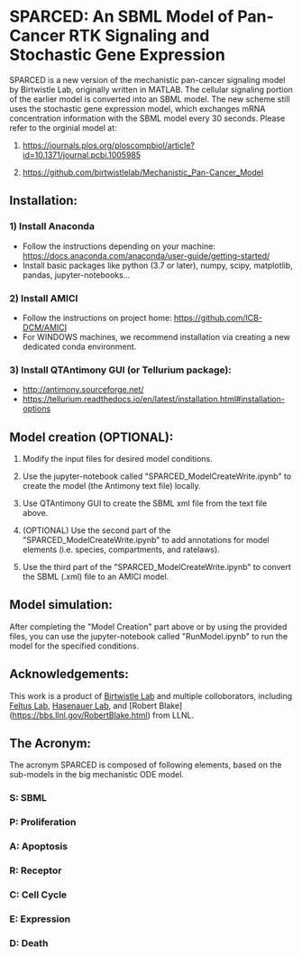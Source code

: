 # SPARCED: An SBML Model of Pan-Cancer RTK Signaling and Stochastic Gene Expression 

SPARCED is a new version of the mechanistic pan-cancer signaling model by Birtwistle Lab, originally written in MATLAB. The cellular signaling portion of the earlier model is converted into an SBML model. The new scheme still uses the stochastic gene expression model, which exchanges mRNA concentration information with the SBML model every 30 seconds. Please refer to the orginial model at:

1) https://journals.plos.org/ploscompbiol/article?id=10.1371/journal.pcbi.1005985

2) https://github.com/birtwistlelab/Mechanistic_Pan-Cancer_Model



## Installation:

### 1) Install Anaconda
  - Follow the instructions depending on your machine: https://docs.anaconda.com/anaconda/user-guide/getting-started/
  - Install basic packages like python (3.7 or later), numpy, scipy, matplotlib, pandas, jupyter-notebooks...

### 2) Install AMICI
  - Follow the instructions on project home: https://github.com/ICB-DCM/AMICI
  - For WINDOWS machines, we recommend installation via creating a new dedicated conda environment. 

### 3) Install QTAntimony GUI (or Tellurium package): 
  - http://antimony.sourceforge.net/
  - https://tellurium.readthedocs.io/en/latest/installation.html#installation-options



## Model creation (OPTIONAL):

1) Modify the input files for desired model conditions.

2) Use the jupyter-notebook called "SPARCED_ModelCreateWrite.ipynb" to create the model (the Antimony text file) locally.

3) Use QTAntimony GUI to create the SBML xml file from the text file above.

4) (OPTIONAL) Use the second part of the "SPARCED_ModelCreateWrite.ipynb" to add annotations for model elements (i.e. species, compartments, and ratelaws).

5) Use the third part of the "SPARCED_ModelCreateWrite.ipynb" to convert the SBML (.xml) file to an AMICI model.



## Model simulation:

After completing the "Model Creation" part above or by using the provided files, you can use the jupyter-notebook called "RunModel.ipynb" to run the model for the specified conditions.



## Acknowledgements:

This work is a product of [Birtwistle Lab](http://www.birtwistlelab.com/) and multiple colloborators, including [Feltus Lab](https://www.clemson.edu/science/departments/genetics-biochemistry/people/profiles/ffeltus), [Hasenauer Lab](https://www.mathematics-and-life-sciences.uni-bonn.de/en/group-members/jan-hasenauer), and [Robert Blake] (https://bbs.llnl.gov/RobertBlake.html) from LLNL.



## The Acronym:
The acronym SPARCED is composed of following elements, based on the sub-models in the big mechanistic ODE model.

### S: SBML
  
### P: Proliferation
  
### A: Apoptosis
  
###  R: Receptor
  
###  C: Cell Cycle
  
###  E: Expression
  
###  D: Death





